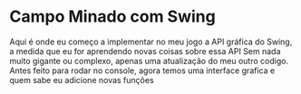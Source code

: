 # Campo Minado com Swing
Aqui é onde eu começo a implementar no meu jogo a API gráfica do Swing, a medida que eu for aprendendo novas coisas sobre essa API
Sem nada muito gigante ou complexo, apenas uma atualização do meu outro codigo. 
<br>
Antes feito para rodar no console, agora temos uma interface grafica e quem sabe eu adicione novas funções
